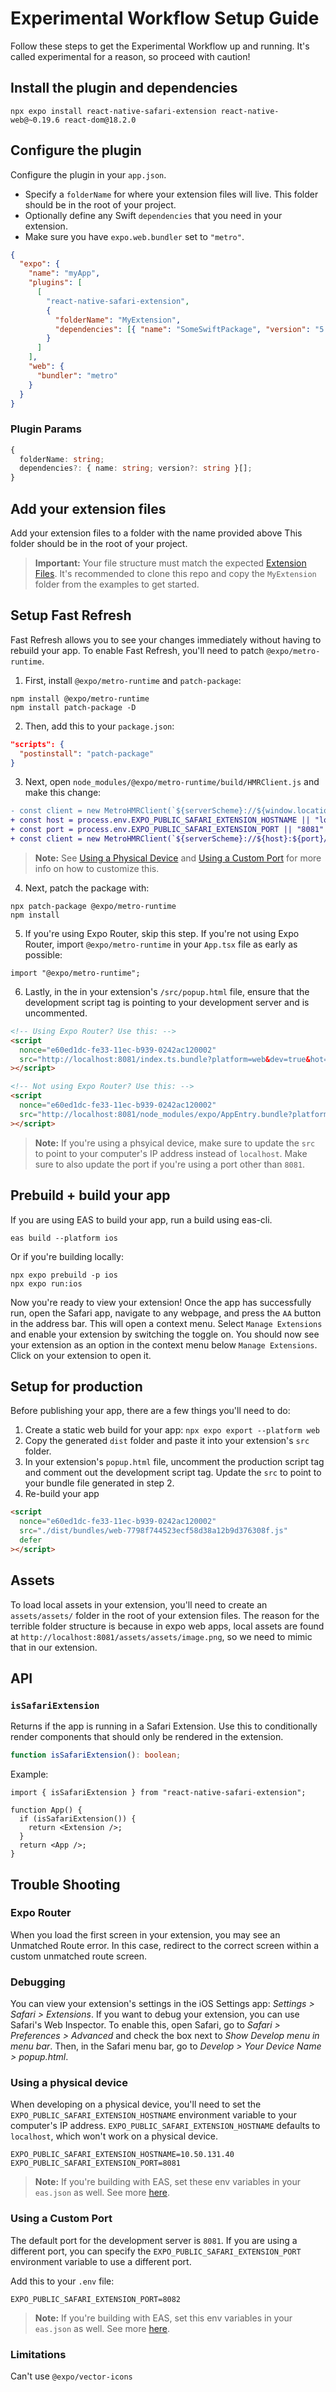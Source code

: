 # Experimental Workflow Setup Guide

Follow these steps to get the Experimental Workflow up and running. It's called experimental for a reason, so proceed with caution!

## Install the plugin and dependencies

```console
npx expo install react-native-safari-extension react-native-web@~0.19.6 react-dom@18.2.0
```

## Configure the plugin

Configure the plugin in your `app.json`.

- Specify a `folderName` for where your extension files will live. This folder should be in the root of your project.
- Optionally define any Swift `dependencies` that you need in your extension.
- Make sure you have `expo.web.bundler` set to `"metro"`.

```json
{
  "expo": {
    "name": "myApp",
    "plugins": [
      [
        "react-native-safari-extension",
        {
          "folderName": "MyExtension",
          "dependencies": [{ "name": "SomeSwiftPackage", "version": "5.4.3" }]
        }
      ]
    ],
    "web": {
      "bundler": "metro"
    }
  }
}
```

### Plugin Params

```ts
{
  folderName: string;
  dependencies?: { name: string; version?: string }[];
}
```

## Add your extension files

Add your extension files to a folder with the name provided above This folder should be in the root of your project.

> **Important:** Your file structure must match the expected [Extension Files](./ExtensionFiles.md). It's recommended to clone this repo and copy the `MyExtension` folder from the examples to get started.

## Setup Fast Refresh

Fast Refresh allows you to see your changes immediately without having to rebuild your app. To enable Fast Refresh, you'll need to patch `@expo/metro-runtime`.

1. First, install `@expo/metro-runtime` and `patch-package`:

```console
npm install @expo/metro-runtime
npm install patch-package -D
```

2. Then, add this to your `package.json`:

```json
"scripts": {
  "postinstall": "patch-package"
}
```

3. Next, open `node_modules/@expo/metro-runtime/build/HMRClient.js` and make this change:

```diff
- const client = new MetroHMRClient(`${serverScheme}://${window.location.host}/hot`);
+ const host = process.env.EXPO_PUBLIC_SAFARI_EXTENSION_HOSTNAME || "localhost"
+ const port = process.env.EXPO_PUBLIC_SAFARI_EXTENSION_PORT || "8081"
+ const client = new MetroHMRClient(`${serverScheme}://${host}:${port}/hot`);
```

> **Note:** See [Using a Physical Device](#using-a-physical-device) and [Using a Custom Port](#using-a-custom-port) for more info on how to customize this.

4. Next, patch the package with:

```console
npx patch-package @expo/metro-runtime
npm install
```

5. If you're using Expo Router, skip this step. If you're not using Expo Router, import `@expo/metro-runtime` in your `App.tsx` file as early as possible:

```tsx
import "@expo/metro-runtime";
```

6. Lastly, in the in your extension's `/src/popup.html` file, ensure that the development script tag is pointing to your development server and is uncommented.

```html
<!-- Using Expo Router? Use this: -->
<script
  nonce="e60ed1dc-fe33-11ec-b939-0242ac120002"
  src="http://localhost:8081/index.ts.bundle?platform=web&dev=true&hot=false&lazy=true&resolver.environment=client&transform.environment=client"
></script>

<!-- Not using Expo Router? Use this: -->
<script
  nonce="e60ed1dc-fe33-11ec-b939-0242ac120002"
  src="http://localhost:8081/node_modules/expo/AppEntry.bundle?platform=web&dev=true&hot=false&lazy=true"
></script>
```

> **Note:** If you're using a phsyical device, make sure to update the `src` to point to your computer's IP address instead of `localhost`. Make sure to also update the port if you're using a port other than `8081`.

## Prebuild + build your app

If you are using EAS to build your app, run a build using eas-cli.

```console
eas build --platform ios
```

Or if you're building locally:

```console
npx expo prebuild -p ios
npx expo run:ios
```

Now you're ready to view your extension! Once the app has successfully run, open the Safari app, navigate to any webpage, and press the `AA` button in the address bar. This will open a context menu. Select `Manage Extensions` and enable your extension by switching the toggle on. You should now see your extension as an option in the context menu below `Manage Extensions`. Click on your extension to open it.

## Setup for production

Before publishing your app, there are a few things you'll need to do:

1. Create a static web build for your app: `npx expo export --platform web`
2. Copy the generated `dist` folder and paste it into your extension's `src` folder.
3. In your extension's `popup.html` file, uncomment the production script tag and comment out the development script tag. Update the `src` to point to your bundle file generated in step 2.
4. Re-build your app

```html
<script
  nonce="e60ed1dc-fe33-11ec-b939-0242ac120002"
  src="./dist/bundles/web-7798f744523ecf58d38a12b9d376308f.js"
  defer
></script>
```

## Assets

To load local assets in your extension, you'll need to create an `assets/assets/` folder in the root of your extension files. The reason for the terrible folder structure is because in expo web apps, local assets are found at `http://localhost:8081/assets/assets/image.png`, so we need to mimic that in our extension.

## API

### `isSafariExtension`

Returns if the app is running in a Safari Extension. Use this to conditionally render components that should only be rendered in the extension.

```ts
function isSafariExtension(): boolean;
```

Example:

```tsx
import { isSafariExtension } from "react-native-safari-extension";

function App() {
  if (isSafariExtension()) {
    return <Extension />;
  }
  return <App />;
}
```

## Trouble Shooting

### Expo Router

When you load the first screen in your extension, you may see an Unmatched Route error. In this case, redirect to the correct screen within a custom unmatched route screen.

### Debugging

You can view your extension's settings in the iOS Settings app: _Settings > Safari > Extensions_. If you want to debug your extension, you can use Safari's Web Inspector. To enable this, open Safari, go to _Safari > Preferences > Advanced_ and check the box next to _Show Develop menu in menu bar_. Then, in the Safari menu bar, go to _Develop > Your Device Name > popup.html_.

### Using a physical device

When developing on a physical device, you'll need to set the `EXPO_PUBLIC_SAFARI_EXTENSION_HOSTNAME` environment variable to your computer's IP address. `EXPO_PUBLIC_SAFARI_EXTENSION_HOSTNAME` defaults to `localhost`, which won't work on a physical device.

```
EXPO_PUBLIC_SAFARI_EXTENSION_HOSTNAME=10.50.131.40
EXPO_PUBLIC_SAFARI_EXTENSION_PORT=8081
```

> **Note:** If you're building with EAS, set these env variables in your `eas.json` as well. See more [here](https://docs.expo.dev/build-reference/variables/).

### Using a Custom Port

The default port for the development server is `8081`. If you are using a different port, you can specify the `EXPO_PUBLIC_SAFARI_EXTENSION_PORT` environment variable to use a different port.

Add this to your `.env` file:

```
EXPO_PUBLIC_SAFARI_EXTENSION_PORT=8082
```

> **Note:** If you're building with EAS, set this env variables in your `eas.json` as well. See more [here](https://docs.expo.dev/build-reference/variables/).

### Limitations

Can't use `@expo/vector-icons`
